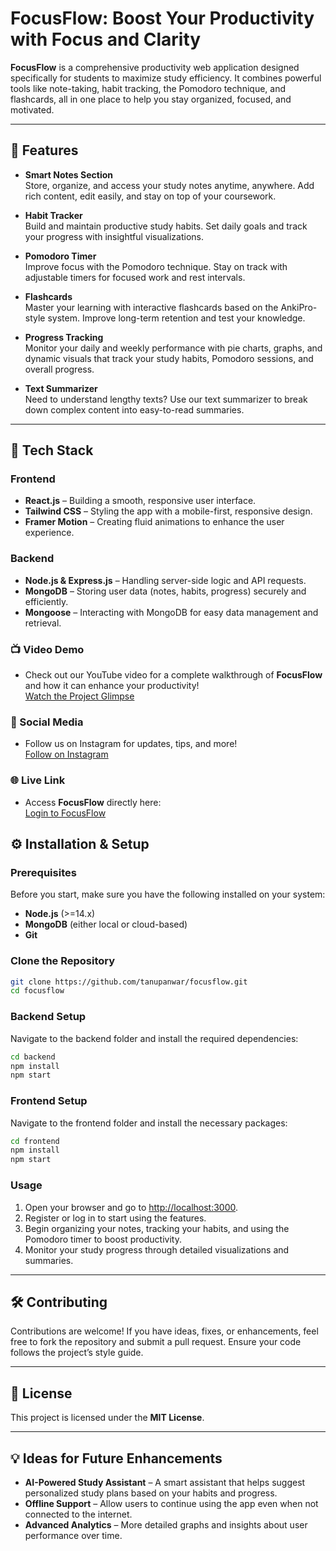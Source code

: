 # FocusFlow: Boost Your Productivity with Focus and Clarity

**FocusFlow** is a comprehensive productivity web application designed specifically for students to maximize study efficiency. It combines powerful tools like note-taking, habit tracking, the Pomodoro technique, and flashcards, all in one place to help you stay organized, focused, and motivated.

---

## 🚀 Features

- **Smart Notes Section**  
  Store, organize, and access your study notes anytime, anywhere. Add rich content, edit easily, and stay on top of your coursework.

- **Habit Tracker**  
  Build and maintain productive study habits. Set daily goals and track your progress with insightful visualizations.

- **Pomodoro Timer**  
  Improve focus with the Pomodoro technique. Stay on track with adjustable timers for focused work and rest intervals.

- **Flashcards**  
  Master your learning with interactive flashcards based on the AnkiPro-style system. Improve long-term retention and test your knowledge.

- **Progress Tracking**  
  Monitor your daily and weekly performance with pie charts, graphs, and dynamic visuals that track your study habits, Pomodoro sessions, and overall progress.

- **Text Summarizer**  
  Need to understand lengthy texts? Use our text summarizer to break down complex content into easy-to-read summaries.

---

## 🧰 Tech Stack

### Frontend

- **React.js** – Building a smooth, responsive user interface.
- **Tailwind CSS** – Styling the app with a mobile-first, responsive design.
- **Framer Motion** – Creating fluid animations to enhance the user experience.

### Backend

- **Node.js & Express.js** – Handling server-side logic and API requests.
- **MongoDB** – Storing user data (notes, habits, progress) securely and efficiently.
- **Mongoose** – Interacting with MongoDB for easy data management and retrieval.

### 📺 Video Demo
- Check out our YouTube video for a complete walkthrough of **FocusFlow** and how it can enhance your productivity!  
[Watch the Project Glimpse](https://www.youtube.com/watch?v=p6OPGMJODko)

### 📸 Social Media
- Follow us on Instagram for updates, tips, and more!  
[Follow on Instagram](https://www.instagram.com/focusflow_01/?igsh=MTZidzlodHV1Nm50Yg%3D%3D#)

### 🌐 Live Link
- Access **FocusFlow** directly here:  
<a href="https://focusflowfrontend.onrender.com" target="_blank">Login to FocusFlow</a>


## ⚙️ Installation & Setup

### Prerequisites

Before you start, make sure you have the following installed on your system:

- **Node.js** (>=14.x)
- **MongoDB** (either local or cloud-based)
- **Git**

### Clone the Repository

```bash
git clone https://github.com/tanupanwar/focusflow.git
cd focusflow
```

### Backend Setup

Navigate to the backend folder and install the required dependencies:

```bash
cd backend
npm install
npm start
```

### Frontend Setup

Navigate to the frontend folder and install the necessary packages:

```bash
cd frontend
npm install
npm start
```

### Usage

1. Open your browser and go to [http://localhost:3000](http://localhost:3000).
2. Register or log in to start using the features.
3. Begin organizing your notes, tracking your habits, and using the Pomodoro timer to boost productivity.
4. Monitor your study progress through detailed visualizations and summaries.

---

## 🛠️ Contributing

Contributions are welcome! If you have ideas, fixes, or enhancements, feel free to fork the repository and submit a pull request. Ensure your code follows the project’s style guide.

---

## 📜 License

This project is licensed under the **MIT License**.

---

## 💡 Ideas for Future Enhancements

- **AI-Powered Study Assistant** – A smart assistant that helps suggest personalized study plans based on your habits and progress.
- **Offline Support** – Allow users to continue using the app even when not connected to the internet.
- **Advanced Analytics** – More detailed graphs and insights about user performance over time.
